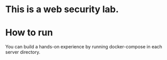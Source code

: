 # This is a web security lab.

# How to run
You can build a hands-on experience by running docker-compose in each server directory.
